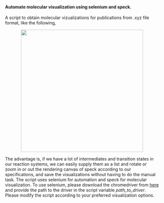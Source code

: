 #### Automate molecular visualization using selenium and speck.

A script to obtain molecular vizualizations for publications from .xyz file format, like the following, 



<p align="center">
  <img src="https://user-images.githubusercontent.com/15354922/120192334-0d52c100-c1e9-11eb-9260-d524b08162b7.png" width="400" height="400">
</p>



The advantage is, if we have a lot of intermediates and transition states in our reaction systems, we can easily supply them as a list
and rotate or zoom in or out the rendering canvas of speck according to our specifications, and save the visualizations without having to do the manual task. 
The script uses selenium for automation and speck for molecular visualization. To use selenium, please download the chromedriver from [here](https://chromedriver.chromium.org/downloads) and provide the path to the driver in the script variable *path_to_driver*. Please modify the script according 
to your preferred visualization options.
